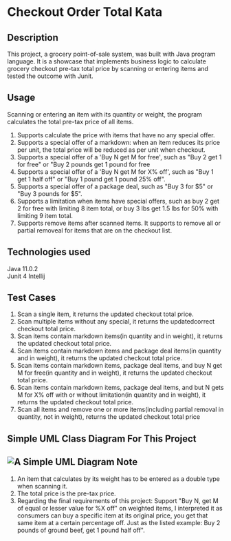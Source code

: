 Checkout Order Total Kata
======
Description 
-------------------------------
This project, a grocery point-of-sale system, was built with Java program language. It is a showcase that implements business logic to calculate grocery checkout pre-tax total price by scanning or entering items and tested the outcome with Junit.

Usage
-------------
Scanning or entering an item with its quantity or weight, the program calculates the total pre-tax price of all items.
 
1. Supports calculate the price with items that have no any special offer. 
2. Supports a special offer of a markdown: when an item reduces its price per unit, the total price will be reduced as per unit when checkout.
3. Supports a special offer of a 'Buy N get M for free', such as "Buy 2 get 1 for free" or "Buy 2 pounds get 1 pound for free
4. Supports a special offer of a 'Buy N get M for X% off', such as "Buy 1 get 1 half off" or "Buy 1 pound get 1 pound 25% off".
5. Supports a special offer of a package deal, such as "Buy 3 for $5" or "Buy 3 pounds for $5".
6. Supports a limitation when items have special offers, such as buy 2 get 2 for free with limiting 8 item total, or buy 3 lbs get 1.5 lbs for 50% with limiting 9 item total.
7. Supports remove items after scanned items. It supports to remove all or partial removeal for items that are on the checkout list.

Technologies used
--
Java 11.0.2       
Junit 4
Intellij

Test Cases
--
1. Scan a single item, it returns the updated checkout total price.
2. Scan multiple items without any special, it returns the updatedcorrect checkout total price.
3. Scan items contain markdown items(in quantity and in weight), it returns the updated checkout total price.
4. Scan items contain markdown items and package deal items(in quantity and in weight), it returns the updated checkout total price.
5. Scan items contain markdown items, package deal items, and buy N get M for free(in quantity and in weight), it returns the updated checkout total price.
6. Scan items contain markdown items, package deal items, and but N gets M for X% off with or without limitation(in quantity and in weight), it returns the updated checkout total price.
7. Scan all items and remove one or more items(including partial removal in quantity, not in weight), returns the updated checkout total price
 
Simple UML Class Diagram For This Project
---
![A Simple UML Diagram](https://user-images.githubusercontent.com/43623996/69649079-77116e00-103a-11ea-95db-01d6a1c80a6c.png)
Note
---
1. An item that calculates by its weight has to be entered as a double type when scanning it.
2. The total price is the pre-tax price.
3. Regarding the final requirements of this project: Support "Buy N, get M of equal or lesser value for %X off" on weighted items, I interpreted it as consumers can buy a specific item at its original price, you get that same item at a certain percentage off. Just as the listed example: Buy 2 pounds of ground beef, get 1 pound half off".  

